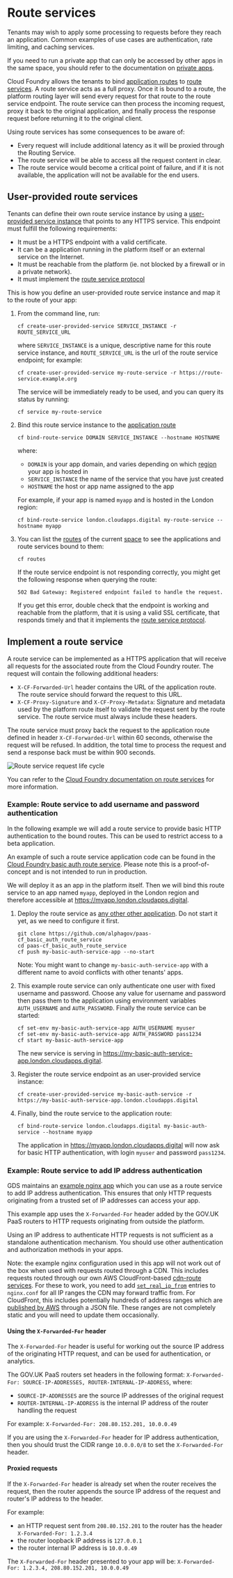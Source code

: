 # Route services

Tenants may wish to apply some processing to requests before they reach an application. Common examples of use cases are authentication, rate limiting, and caching services.

If you need to run a private app that can only be accessed by other apps in the same space, you should refer to the documentation on [private apps](/deploying_apps.html#deploying-private-apps).

Cloud Foundry allows the tenants to bind [application routes](/deploying_apps.html#names-routes-and-domains) to [route services](https://docs.cloudfoundry.org/services/route-services.html). A route service acts as a full proxy. Once it is bound to a route, the platform routing layer will send every request for that route to the route service endpoint. The route service can then process the incoming request, proxy it back to the original application, and finally process the response request before returning it to the original client.

Using route services has some consequences to be aware of:

- Every request will include additional latency as it will be proxied through the Routing Service.
- The route service will be able to access all the request content in clear.
- The route service would become a critical point of failure, and if it is not available, the application will not be available for the end users.

## User-provided route services

Tenants can define their own route service instance by using a [user-provided service instance](https://docs.cloudfoundry.org/devguide/services/user-provided.html) that points to any HTTPS service. This endpoint must fulfill the following requirements:

- It must be a HTTPS endpoint with a valid certificate.
- It can be a application running in the platform itself or an external service on the Internet.
- It must be reachable from the platform (ie. not blocked by a firewall or in a private network).
- It must implement the [route service protocol](/deploying_services/route_services/#implement-a-route-service)

This is how you define an user-provided route service instance and map it to the route of your app:

1. From the command line, run:

    ```
    cf create-user-provided-service SERVICE_INSTANCE -r ROUTE_SERVICE_URL
    ```

    where `SERVICE_INSTANCE` is a unique, descriptive name for this route service instance, and `ROUTE_SERVICE_URL` is the url of the route service endpoint; for example:

    ```
    cf create-user-provided-service my-route-service -r https://route-service.example.org
    ```

    The service will be immediately ready to be used, and you can query its status by running:

    ```
    cf service my-route-service
    ```


2. Bind this route service instance to the [application route](/deploying_apps.html#names-routes-and-domains)

    ```
    cf bind-route-service DOMAIN SERVICE_INSTANCE --hostname HOSTNAME
    ```

    where:
    - `DOMAIN` is your app domain, and varies depending on which [region](/orgs_spaces_users.html#regions) your app is hosted in
    - `SERVICE_INSTANCE` the name of the service that you have just created
    - `HOSTNAME` the host or app name assigned to the app

    For example, if your app is named `myapp` and is hosted in the London region:

    ```
    cf bind-route-service london.cloudapps.digital my-route-service --hostname myapp
    ```

3. You can list the [routes](/deploying_apps.html#names-routes-and-domains) of the current [space](/orgs_spaces_users.html#spaces) to see the applications and route services bound to them:

    ```
    cf routes
    ```

    If the route service endpoint is not responding correctly, you might get the following response when querying the route:

    ``502 Bad Gateway: Registered endpoint failed to handle the request.``

    If you get this error, double check that the endpoint is working and reachable from the platform, that it is using a valid SSL certificate, that responds timely and that it implements the [route service protocol](/deploying_services/route_services/#implement-a-route-service).

## Implement a route service

A route service can be implemented as a HTTPS application that will receive all requests for the associated route from the Cloud Foundry router. The request will contain the following additional headers:

- `X-CF-Forwarded-Url` header contains the URL of the application route. The route service should forward the request to this URL.
- `X-CF-Proxy-Signature` and `X-CF-Proxy-Metadata`: Signature and metadata used by the platform route itself to validate the request sent by the route service.
  The route service must always include these headers.

The route service must proxy back the request to the application route defined in header `X-CF-Forwarded-Url` within 60 seconds, otherwise the request will be refused. In addition, the total time to process the request and send a response back must be within 900 seconds.

![Route service request life cycle](/images/route-service.svg)

You can refer to the [Cloud Foundry documentation on route services](https://docs.cloudfoundry.org/services/route-services.html) for more information.

### Example: Route service to add username and password authentication

In the following example we will add a route service to provide basic HTTP authentication to the bound routes. This can be used to restrict access to a beta application.

An example of such a route service application code can be found in the [Cloud Foundry basic auth route service](https://github.com/alphagov/paas-cf_basic_auth_route_service).
Please note this is a proof-of-concept and is not intended to run in production.

We will deploy it as an app in the platform itself. Then we will bind this route service to an app named `myapp`, deployed in the London region and therefore accessible at https://myapp.london.cloudapps.digital.

1. Deploy the route service as [any other other application](/deploying_apps.html#deploying-apps).
   Do not start it yet, as we need to configure it first.

    ```
    git clone https://github.com/alphagov/paas-cf_basic_auth_route_service
    cd paas-cf_basic_auth_route_service
    cf push my-basic-auth-service-app --no-start
    ```

    Note: You might want to change `my-basic-auth-service-app` with a different name to avoid conflicts with other tenants' apps.

2. This example route service can only authenticate one user with fixed username and password. Choose any value for username and password then pass them to the application using environment variables `AUTH_USERNAME` and `AUTH_PASSWORD`. Finally the route service can be started:

    ```
    cf set-env my-basic-auth-service-app AUTH_USERNAME myuser
    cf set-env my-basic-auth-service-app AUTH_PASSWORD pass1234
    cf start my-basic-auth-service-app
    ```

    The new service is serving in https://my-basic-auth-service-app.london.cloudapps.digital.

3. Register the route service endpoint as an user-provided service instance:

    ```
    cf create-user-provided-service my-basic-auth-service -r https://my-basic-auth-service-app.london.cloudapps.digital
    ```

4. Finally, bind the route service to the application route:

    ```
    cf bind-route-service london.cloudapps.digital my-basic-auth-service --hostname myapp
    ```

    The application in https://myapp.london.cloudapps.digital will now ask for basic HTTP authentication, with login `myuser` and password `pass1234`.

### Example: Route service to add IP address authentication

GDS maintains an [example nginx app](https://github.com/alphagov/paas-ip-authentication-route-service) which you can use as a route service to add IP address authentication.
This ensures that only HTTP requests originating from a trusted set of IP addresses can access your app.

This example app uses the `X-Forwarded-For` header added by the GOV.UK PaaS routers to HTTP requests originating from outside the platform.

Using an IP address to authenticate HTTP requests is not sufficient as a standalone authentication mechanism.
You should use other authentication and authorization methods in your apps.

Note: the example nginx configuration used in this app will not work out of the box
when used with requests routed through a CDN. This includes requests routed through our
own AWS CloudFront-based [cdn-route services](/deploying_services/use_a_custom_domain/). For these to work, you need to add [`set_real_ip_from`](https://nginx.org/en/docs/http/ngx_http_realip_module.html#set_real_ip_from)
entries to `nginx.conf` for all IP ranges the CDN may forward
traffic from. For CloudFront, this includes potentially hundreds of address ranges
which are [published by AWS](https://docs.aws.amazon.com/AmazonCloudFront/latest/DeveloperGuide/LocationsOfEdgeServers.html)
through a JSON file. These ranges are not completely static and you will need to
update them occasionally.

#### Using the `X-Forwarded-For` header

The `X-Forwarded-For` header is useful for working out the source IP address of the originating HTTP request, and can be used for authentication, or analytics.

The GOV.UK PaaS routers set headers in the following format: `X-Forwarded-For: SOURCE-IP-ADDRESSES, ROUTER-INTERNAL-IP-ADDRESS`, where:

- `SOURCE-IP-ADDRESSES` are the source IP addresses of the original request
- `ROUTER-INTERNAL-IP-ADDRESS` is the internal IP address of the router handling the request

For example: `X-Forwarded-For: 208.80.152.201, 10.0.0.49`

If you are using the `X-Forwarded-For` header for IP address authentication, then you should trust the CIDR range `10.0.0.0/8` to set the `X-Forwarded-For` header.

#### Proxied requests

If the `X-Forwarded-For` header is already set when the router receives the request, then the router appends the source IP address of the request and router's IP address to the header.

For example:

- an HTTP request sent from `208.80.152.201` to the router has the header `X-Forwarded-For: 1.2.3.4`
- the router loopback IP address is `127.0.0.1`
- the router internal IP address is `10.0.0.49`

The `X-Forwarded-For` header presented to your app will be: `X-Forwarded-For: 1.2.3.4, 208.80.152.201, 10.0.0.49`

